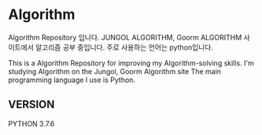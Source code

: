 # Algorithm
Algorithm Repository 입니다.
JUNGOL ALGORITHM, Goorm ALGORITHM 사이트에서 알고리즘 공부 중입니다. 
주로 사용하는 언어는 python입니다. 

This is a Algorithm Repository for improving my Algorithm-solving skills.
I'm studying Algorithm on the Jungol, Goorm Algorithm site 
The main programming language I use is Python.


## VERSION
PYTHON 3.7.6
